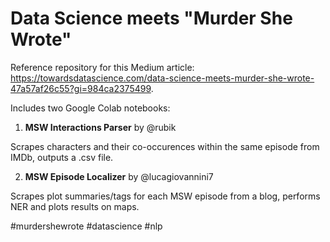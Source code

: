 # Data Science meets "Murder She Wrote"

Reference repository for this Medium article: 
https://towardsdatascience.com/data-science-meets-murder-she-wrote-47a57af26c55?gi=984ca2375499.

Includes two Google Colab notebooks: 

1. **MSW Interactions Parser** by @rubik

Scrapes characters and their co-occurences within the same episode from IMDb, outputs a .csv file.

2. **MSW Episode Localizer** by @lucagiovannini7

Scrapes plot summaries/tags for each MSW episode from a blog, performs NER and plots results on maps.

#murdershewrote #datascience #nlp
    



